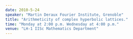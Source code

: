```yaml
---
date: 2010-5-24
speaker: "Martin Deraux Fourier Institute, Grenoble"
title: "Arithmeticity of complex hyperbolic lattices."
time: "Monday at 2:00 p.m. Wednesday at 4:00 p.m."
venue: "LH-1 IISc Mathematics Department"
---
```


